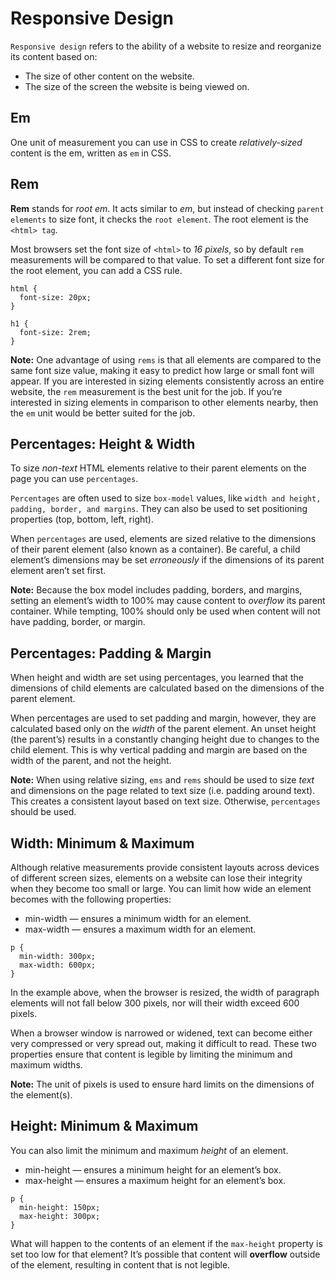 # Responsive Design
`Responsive design` refers to the ability of a website to resize and reorganize its content based on:
* The size of other content on the website.
* The size of the screen the website is being viewed on.

## Em
One unit of measurement you can use in CSS to create _relatively-sized_ content is the em, written as `em` in CSS.

## Rem
**Rem** stands for _root em_. It acts similar to _em_, but instead of checking `parent elements` to size font, it checks the `root element`. The root element is the `<html> tag`.

Most browsers set the font size of `<html>` to _16 pixels_, so by default `rem` measurements will be compared to that value. To set a different font size for the root element, you can add a CSS rule.
```
html {
  font-size: 20px;
}

h1 {
  font-size: 2rem;
}
```
**Note:** One advantage of using `rems` is that all elements are compared to the same font size value, making it easy to predict how large or small font will appear. If you are interested in sizing elements consistently across an entire website, the `rem` measurement is the best unit for the job. If you’re interested in sizing elements in comparison to other elements nearby, then the `em` unit would be better suited for the job.

## Percentages: Height & Width
To size _non-text_ HTML elements relative to their parent elements on the page you can use `percentages`.

`Percentages` are often used to size `box-model` values, like `width and height, padding, border, and margins`. They can also be used to set positioning properties (top, bottom, left, right).

When `percentages` are used, elements are sized relative to the dimensions of their parent element (also known as a container). Be careful, a child element’s dimensions may be set _erroneously_ if the dimensions of its parent element aren’t set first.

**Note:** Because the box model includes padding, borders, and margins, setting an element’s width to 100% may cause content to _overflow_ its parent container. While tempting, 100% should only be used when content will not have padding, border, or margin.

## Percentages: Padding & Margin
When height and width are set using percentages, you learned that the dimensions of child elements are calculated based on the dimensions of the parent element.

When percentages are used to set padding and margin, however, they are calculated based only on the _width_ of the parent element. An unset height (the parent’s) results in a constantly changing height due to changes to the child element. This is why vertical padding and margin are based on the width of the parent, and not the height.

**Note:** When using relative sizing, `ems` and `rems` should be used to size _text_ and dimensions on the page related to text size (i.e. padding around text). This creates a consistent layout based on text size. Otherwise, `percentages` should be used.

## Width: Minimum & Maximum
Although relative measurements provide consistent layouts across devices of different screen sizes, elements on a website can lose their integrity when they become too small or large. You can limit how wide an element becomes with the following properties:
* min-width — ensures a minimum width for an element.
* max-width — ensures a maximum width for an element.
```
p {
  min-width: 300px;
  max-width: 600px;
}
```
In the example above, when the browser is resized, the width of paragraph elements will not fall below 300 pixels, nor will their width exceed 600 pixels.

When a browser window is narrowed or widened, text can become either very compressed or very spread out, making it difficult to read. These two properties ensure that content is legible by limiting the minimum and maximum widths.

**Note:** The unit of pixels is used to ensure hard limits on the dimensions of the element(s).

## Height: Minimum & Maximum
You can also limit the minimum and maximum _height_ of an element.
* min-height — ensures a minimum height for an element’s box.
* max-height — ensures a maximum height for an element’s box.
```
p {
  min-height: 150px;
  max-height: 300px;
}
```
What will happen to the contents of an element if the `max-height` property is set too low for that element? It’s possible that content will **overflow** outside of the element, resulting in content that is not legible.





